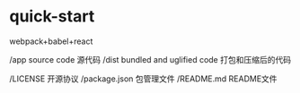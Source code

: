 # quick-start
webpack+babel+react

/app source code 源代码
/dist bundled and uglified code 打包和压缩后的代码



/LICENSE 开源协议
/package.json 包管理文件
/README.md README文件